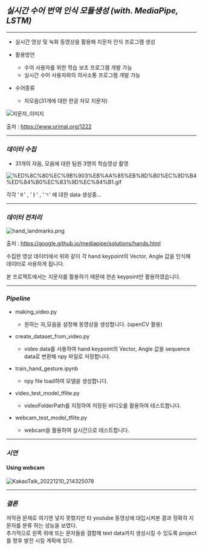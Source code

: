 ## ***실시간 수어 번역 인식 모듈생성 (with. MediaPipe, LSTM)***

***

- 실시간 영상 및 녹화 동영상을 활용해 지문자 인식 프로그램 생성

- 활용방안
    - 수어 사용자를 위한 학습 보조 프로그램 개발 가능
    - 실시간 수어 사용자와의 의사소통 프로그램 개발 가능

- 수어종류
    - 자모음(31개에 대한 한글 자모 지문자)
    
    
![지문자_이미지](https://user-images.githubusercontent.com/90700892/209419165-fd373820-e70c-4a1b-b2a4-c82439db4c1c.jpg)

출처 : https://www.urimal.org/1222

***

### ***데이터 수집***

- 31개의 자음, 모음에 대한 팀원 3명의 학습영상 촬영

![%ED%8C%80%EC%9B%903%EB%AA%85%EB%8D%B0%EC%9D%B4%ED%84%B0%EC%83%9D%EC%84%B1.gif](attachment:%ED%8C%80%EC%9B%903%EB%AA%85%EB%8D%B0%EC%9D%B4%ED%84%B0%EC%83%9D%EC%84%B1.gif)

각각 'ㅎ' , 'ㅏ' , 'ㄱ' 에 대한 data 생성중...

***

### ***데이터 전처리***

![hand_landmarks.png](attachment:hand_landmarks.png)

출처 : https://google.github.io/mediapipe/solutions/hands.html

수집한 영상 데이터에서 위와 같이 각 hand keypoint의 Vector, Angle 값을 인식해 데이터로 사용하게 됩니다.

본 프로젝트에서는 지문자를 활용하기 때문에 한손 keypoint만 활용하였습니다.

***

### ***Pipeline***

- making_video.py
    - 원하는 자,모음을 설정해 동영상을 생성합니다. (openCV 활용)
    
- create_dataset_from_video.py
    - video data를 사용하여 hand keypoint의 Vector, Angle 값을 sequence data로 변환해 npy 파일로 저장합니다.
    
- train_hand_gesture.ipynb
    - npy file load하여 모델을 생성합니다.
    
- video_test_model_tflite.py
    - videoFolderPath를 지정하여 저장된 비디오를 활용하여 테스트합니다.
    
- webcam_test_model_tflite.py
    - webcam을 활용하여 실시간으로 테스트합니다.

***

### ***시연***

#### Using webcam

![KakaoTalk_20221210_214325078](https://user-images.githubusercontent.com/90700892/209419238-00fee2f8-179d-4632-9e84-a1c18cf81b94.gif)

***

### ***결론***

저작권 문제로 여기엔 넣지 못했지만 타 youtube 동영상에 대입시켜본 결과 정확히 지문자를 분류 하는 성능을 보였다.  
추가적으로 왼쪽 위에 뜨는 문자들을 결합해 text data까지 생성시킬 수 있도록 project를 향후 발전 시킬 계획에 있다.
